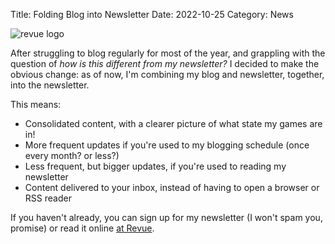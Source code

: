Title: Folding Blog into Newsletter
Date: 2022-10-25
Category: News

![revue logo](https://i.imgur.com/OGq2uIU.png)

After struggling to blog regularly for most of the year, and grappling with the question of *how is this different from my newsletter?* I decided to make the obvious change: as of now, I'm combining my blog and newsletter, together, into the newsletter.

This means:

- Consolidated content, with a clearer picture of what state my games are in!
- More frequent updates if you're used to my blogging schedule (once every month? or less?)
- Less frequent, but bigger updates, if you're used to reading my newsletter
- Content delivered to your inbox, instead of having to open a browser or RSS reader

If you haven't already, you can sign up for my newsletter (I won't spam you, promise) or read it online [at Revue](https://www.getrevue.co/profile/deengames).